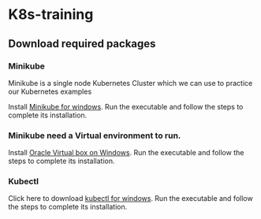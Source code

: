 # K8s-training

## Download required packages

### Minikube
Minikube is a single node Kubernetes Cluster which we can use to practice our Kubernetes examples


Install [Minikube for windows](https://storage.googleapis.com/minikube/releases/latest/minikube-installer.exe). Run the executable and follow the steps to complete its installation.

### Minikube need a Virtual environment to run.
Install [Oracle Virtual box on Windows](https://download.virtualbox.org/virtualbox/6.1.38/VirtualBox-6.1.38-153438-Win.exe). Run the executable and follow the steps to complete its installation.

### Kubectl

Click here to download [kubectl for windows](https://dl.k8s.io/release/v1.25.0/bin/windows/amd64/kubectl.exe). Run the executable and follow the steps to complete its installation.

